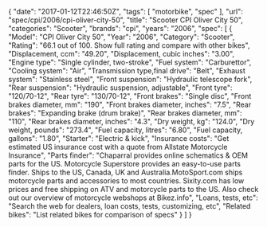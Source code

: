 {
    "date": "2017-01-12T22:46:50Z",
    "tags": [
        "motorbike",
        "spec"
    ],
    "url": "spec\/cpi\/2006\/cpi-oliver-city-50",
    "title": "Scooter CPI Oliver City 50",
    "categories": "Scooter",
    "brands": "cpi",
    "years": "2006",
    "spec": [
        {
            "Model": "CPI Oliver City 50",
            "Year": "2006",
            "Category": "Scooter",
            "Rating": "66.1 out of 100. Show full rating and compare with other bikes",
            "Displacement, ccm": "49.20",
            "Displacement, cubic inches": "3.00",
            "Engine type": "Single cylinder, two-stroke",
            "Fuel system": "Carburettor",
            "Cooling system": "Air",
            "Transmission type,final drive": "Belt",
            "Exhaust system": "Stainless steel",
            "Front suspension": "Hydraulic telescope fork",
            "Rear suspension": "Hydraulic suspension, adjustable",
            "Front tyre": "120\/70-12",
            "Rear tyre": "130\/70-12",
            "Front brakes": "Single disc",
            "Front brakes diameter, mm": "190",
            "Front brakes diameter, inches": "7.5",
            "Rear brakes": "Expanding brake (drum brake)",
            "Rear brakes diameter, mm": "110",
            "Rear brakes diameter, inches": "4.3",
            "Dry weight, kg": "124.0",
            "Dry weight, pounds": "273.4",
            "Fuel capacity, litres": "6.80",
            "Fuel capacity, gallons": "1.80",
            "Starter": "Electric & kick",
            "Insurance costs": "Get estimated US insurance cost with a quote from Allstate Motorcycle Insurance",
            "Parts finder": "Chaparral provides online schematics & OEM parts for the US.   Motorcycle Superstore provides an easy-to-use parts finder. Ships to the US, Canada, UK and Australia.MotoSport.com ships motorcycle parts and accessories to most countries.    Sixity.com has low prices and free shipping on ATV and motorcycle parts to the US. Also check out our overview of motorcycle webshops at Bikez.info",
            "Loans, tests, etc": "Search the web for dealers, loan costs, tests, customizing, etc",
            "Related bikes": "List related bikes for comparison of specs"
        }
    ]
}